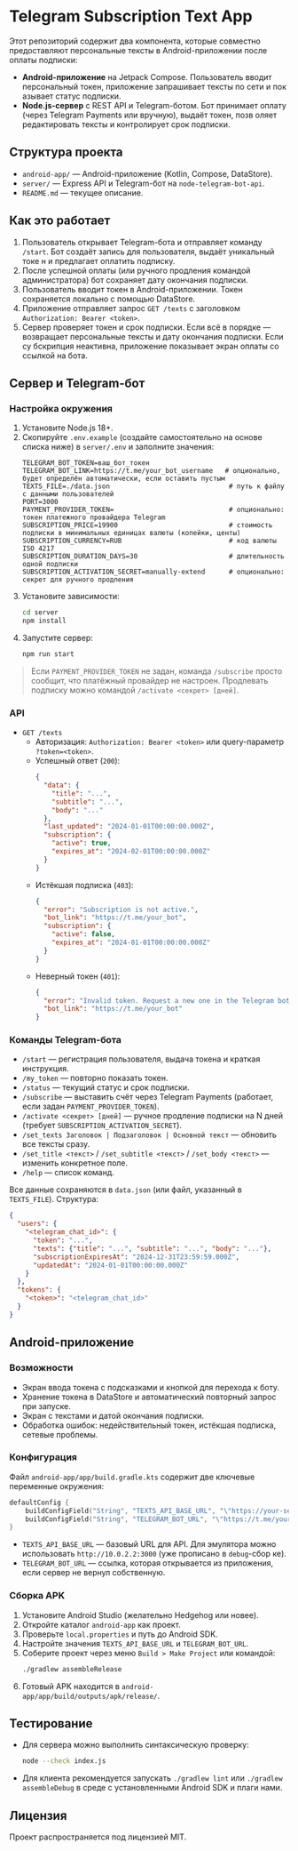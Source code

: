 # Telegram Subscription Text App

Этот репозиторий содержит два компонента, которые совместно предоставляют персональные тексты в Android-приложении после оплаты 
подписки:

- **Android-приложение** на Jetpack Compose. Пользователь вводит персональный токен, приложение запрашивает тексты по сети и пок
азывает статус подписки.
- **Node.js-сервер** с REST API и Telegram-ботом. Бот принимает оплату (через Telegram Payments или вручную), выдаёт токен, позв
оляет редактировать тексты и контролирует срок подписки.

## Структура проекта

- `android-app/` — Android-приложение (Kotlin, Compose, DataStore).
- `server/` — Express API и Telegram-бот на `node-telegram-bot-api`.
- `README.md` — текущее описание.

## Как это работает

1. Пользователь открывает Telegram-бота и отправляет команду `/start`. Бот создаёт запись для пользователя, выдаёт уникальный токе
н и предлагает оплатить подписку.
2. После успешной оплаты (или ручного продления командой администратора) бот сохраняет дату окончания подписки.
3. Пользователь вводит токен в Android-приложении. Токен сохраняется локально с помощью DataStore.
4. Приложение отправляет запрос `GET /texts` c заголовком `Authorization: Bearer <token>`.
5. Сервер проверяет токен и срок подписки. Если всё в порядке — возвращает персональные тексты и дату окончания подписки. Если су
бскрипция неактивна, приложение показывает экран оплаты со ссылкой на бота.

## Сервер и Telegram-бот

### Настройка окружения

1. Установите Node.js 18+.
2. Скопируйте `.env.example` (создайте самостоятельно на основе списка ниже) в `server/.env` и заполните значения:
   ```env
   TELEGRAM_BOT_TOKEN=ваш_бот_токен
   TELEGRAM_BOT_LINK=https://t.me/your_bot_username   # опционально, будет определён автоматически, если оставить пустым
   TEXTS_FILE=./data.json                              # путь к файлу с данными пользователей
   PORT=3000
   PAYMENT_PROVIDER_TOKEN=                             # опционально: токен платежного провайдера Telegram
   SUBSCRIPTION_PRICE=19900                            # стоимость подписки в минимальных единицах валюты (копейки, центы)
   SUBSCRIPTION_CURRENCY=RUB                           # код валюты ISO 4217
   SUBSCRIPTION_DURATION_DAYS=30                       # длительность одной подписки
   SUBSCRIPTION_ACTIVATION_SECRET=manually-extend      # опционально: секрет для ручного продления
   ```
3. Установите зависимости:
   ```bash
   cd server
   npm install
   ```
4. Запустите сервер:
   ```bash
   npm run start
   ```

> Если `PAYMENT_PROVIDER_TOKEN` не задан, команда `/subscribe` просто сообщит, что платёжный провайдер не настроен. Продлевать 
подписку можно командой `/activate <секрет> [дней]`.

### API

- `GET /texts`
  - Авторизация: `Authorization: Bearer <token>` или query-параметр `?token=<token>`.
  - Успешный ответ (`200`):
    ```json
    {
      "data": {
        "title": "...",
        "subtitle": "...",
        "body": "..."
      },
      "last_updated": "2024-01-01T00:00:00.000Z",
      "subscription": {
        "active": true,
        "expires_at": "2024-02-01T00:00:00.000Z"
      }
    }
    ```
  - Истёкшая подписка (`403`):
    ```json
    {
      "error": "Subscription is not active.",
      "bot_link": "https://t.me/your_bot",
      "subscription": {
        "active": false,
        "expires_at": "2024-01-01T00:00:00.000Z"
      }
    }
    ```
  - Неверный токен (`401`):
    ```json
    {
      "error": "Invalid token. Request a new one in the Telegram bot.",
      "bot_link": "https://t.me/your_bot"
    }
    ```

### Команды Telegram-бота

- `/start` — регистрация пользователя, выдача токена и краткая инструкция.
- `/my_token` — повторно показать токен.
- `/status` — текущий статус и срок подписки.
- `/subscribe` — выставить счёт через Telegram Payments (работает, если задан `PAYMENT_PROVIDER_TOKEN`).
- `/activate <секрет> [дней]` — ручное продление подписки на N дней (требует `SUBSCRIPTION_ACTIVATION_SECRET`).
- `/set_texts Заголовок | Подзаголовок | Основной текст` — обновить все тексты сразу.
- `/set_title <текст>` / `/set_subtitle <текст>` / `/set_body <текст>` — изменить конкретное поле.
- `/help` — список команд.

Все данные сохраняются в `data.json` (или файл, указанный в `TEXTS_FILE`). Структура:
```json
{
  "users": {
    "<telegram_chat_id>": {
      "token": "...",
      "texts": {"title": "...", "subtitle": "...", "body": "..."},
      "subscriptionExpiresAt": "2024-12-31T23:59:59.000Z",
      "updatedAt": "2024-01-01T00:00:00.000Z"
    }
  },
  "tokens": {
    "<token>": "<telegram_chat_id>"
  }
}
```

## Android-приложение

### Возможности

- Экран ввода токена с подсказками и кнопкой для перехода к боту.
- Хранение токена в DataStore и автоматический повторный запрос при запуске.
- Экран с текстами и датой окончания подписки.
- Обработка ошибок: недействительный токен, истёкшая подписка, сетевые проблемы.

### Конфигурация

Файл `android-app/app/build.gradle.kts` содержит две ключевые переменные окружения:

```kotlin
defaultConfig {
    buildConfigField("String", "TEXTS_API_BASE_URL", "\"https://your-server.example.com\"")
    buildConfigField("String", "TELEGRAM_BOT_URL", "\"https://t.me/your_bot_username\"")
}
```

- `TEXTS_API_BASE_URL` — базовый URL для API. Для эмулятора можно использовать `http://10.0.2.2:3000` (уже прописано в `debug`-сбор
ке).
- `TELEGRAM_BOT_URL` — ссылка, которая открывается из приложения, если сервер не вернул собственную.

### Сборка APK

1. Установите Android Studio (желательно Hedgehog или новее).
2. Откройте каталог `android-app` как проект.
3. Проверьте `local.properties` и путь до Android SDK.
4. Настройте значения `TEXTS_API_BASE_URL` и `TELEGRAM_BOT_URL`.
5. Соберите проект через меню `Build > Make Project` или командой:
   ```bash
   ./gradlew assembleRelease
   ```
6. Готовый APK находится в `android-app/app/build/outputs/apk/release/`.

## Тестирование

- Для сервера можно выполнить синтаксическую проверку:
  ```bash
  node --check index.js
  ```
- Для клиента рекомендуется запускать `./gradlew lint` или `./gradlew assembleDebug` в среде с установленными Android SDK и плаги
нами.

## Лицензия

Проект распространяется под лицензией MIT.
